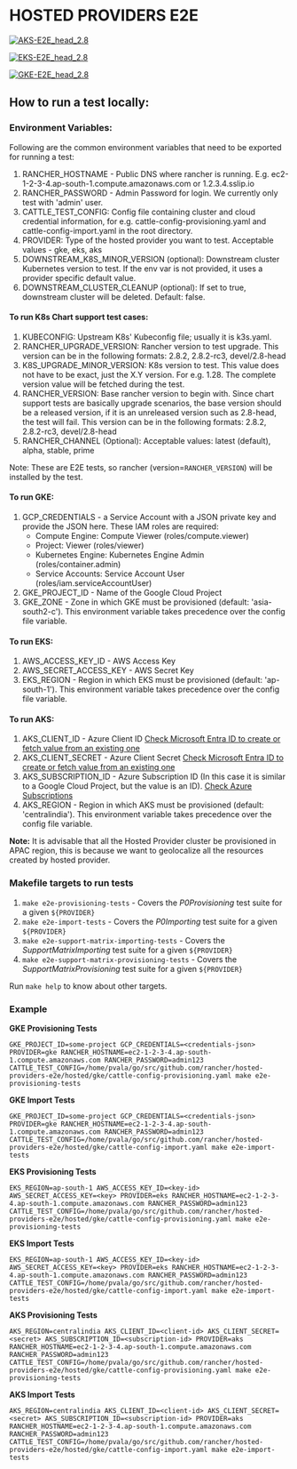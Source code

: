 # HOSTED PROVIDERS E2E

[![AKS-E2E_head_2.8](https://github.com/rancher/hosted-providers-e2e/actions/workflows/aks.yaml/badge.svg?branch=main)](https://github.com/rancher/hosted-providers-e2e/actions/workflows/aks.yaml)

[![EKS-E2E_head_2.8](https://github.com/rancher/hosted-providers-e2e/actions/workflows/eks.yaml/badge.svg?branch=main)](https://github.com/rancher/hosted-providers-e2e/actions/workflows/eks.yaml)

[![GKE-E2E_head_2.8](https://github.com/rancher/hosted-providers-e2e/actions/workflows/gke.yaml/badge.svg?branch=main)](https://github.com/rancher/hosted-providers-e2e/actions/workflows/gke.yaml)

## How to run a test locally:

### Environment Variables:
Following are the common environment variables that need to be exported for running a test:
1. RANCHER_HOSTNAME - Public DNS where rancher is running. E.g. ec2-1-2-3-4.ap-south-1.compute.amazonaws.com or 1.2.3.4.sslip.io
2. RANCHER_PASSWORD - Admin Password for login. We currently only test with 'admin' user.
3. CATTLE_TEST_CONFIG: Config file containing cluster and cloud credential information, for e.g. cattle-config-provisioning.yaml and cattle-config-import.yaml in the root directory.
4. PROVIDER: Type of the hosted provider you want to test. Acceptable values - gke, eks, aks
5. DOWNSTREAM_K8S_MINOR_VERSION (optional): Downstream cluster Kubernetes version to test. If the env var is not provided, it uses a provider specific default value.
6. DOWNSTREAM_CLUSTER_CLEANUP (optional): If set to true, downstream cluster will be deleted. Default: false. 

#### To run K8s Chart support test cases:
1. KUBECONFIG: Upstream K8s' Kubeconfig file; usually it is k3s.yaml.
2. RANCHER_UPGRADE_VERSION: Rancher version to test upgrade. This version can be in the following formats: 2.8.2, 2.8.2-rc3, devel/2.8-head
3. K8S_UPGRADE_MINOR_VERSION: K8s version to test. This value does not have to be exact, just the X.Y version. For e.g. 1.28. The complete version value will be fetched during the test.
4. RANCHER_VERSION: Base rancher version to begin with. Since chart support tests are basically upgrade scenarios, the base version should be a released version, if it is an unreleased version such as 2.8-head, the test will fail. This version can be in the following formats: 2.8.2, 2.8.2-rc3, devel/2.8-head
5. RANCHER_CHANNEL (Optional): Acceptable values: latest (default), alpha, stable, prime

Note: These are E2E tests, so rancher (version=`RANCHER_VERSION`) will be installed by the test.

#### To run GKE:
1. GCP_CREDENTIALS - a Service Account with a JSON private key and provide the JSON here. These IAM roles are required:
   - Compute Engine: Compute Viewer (roles/compute.viewer)
   - Project: Viewer (roles/viewer)
   - Kubernetes Engine: Kubernetes Engine Admin (roles/container.admin)
   - Service Accounts: Service Account User (roles/iam.serviceAccountUser)
2. GKE_PROJECT_ID - Name of the Google Cloud Project
3. GKE_ZONE - Zone in which GKE must be provisioned (default: 'asia-south2-c'). This environment variable takes precedence over the config file variable.

#### To run EKS:
1. AWS_ACCESS_KEY_ID - AWS Access Key
2. AWS_SECRET_ACCESS_KEY - AWS Secret Key
3. EKS_REGION - Region in which EKS must be provisioned (default: 'ap-south-1'). This environment variable takes precedence over the config file variable.

#### To run AKS:
1. AKS_CLIENT_ID - Azure Client ID [Check Microsoft Entra ID to create or fetch value from an existing one](https://learn.microsoft.com/en-us/entra/identity-platform/howto-create-service-principal-portal)
2. AKS_CLIENT_SECRET - Azure Client Secret [Check Microsoft Entra ID to create or fetch value from an existing one](https://learn.microsoft.com/en-us/entra/identity-platform/howto-create-service-principal-portal)
3. AKS_SUBSCRIPTION_ID - Azure Subscription ID (In this case it is similar to a Google Cloud Project, but the value is an ID). [Check Azure Subscriptions](https://learn.microsoft.com/en-us/microsoft-365/enterprise/subscriptions-licenses-accounts-and-tenants-for-microsoft-cloud-offerings?view=o365-worldwide#subscriptions)
4. AKS_REGION - Region in which AKS must be provisioned (default: 'centralindia'). This environment variable takes precedence over the config file variable.

**Note:** It is advisable that all the Hosted Provider cluster be provisioned in APAC region, this is because we want to geolocalize all the resources created by hosted provider.

### Makefile targets to run tests
1. `make e2e-provisioning-tests` - Covers the _P0Provisioning_ test suite for a given `${PROVIDER}`
2. `make e2e-import-tests` - Covers the _P0Importing_ test suite for a given `${PROVIDER}`
3. `make e2e-support-matrix-importing-tests` - Covers the _SupportMatrixImporting_ test suite for a given `${PROVIDER}`
4. `make e2e-support-matrix-provisioning-tests` - Covers the _SupportMatrixProvisioning_ test suite for a given `${PROVIDER}`

Run `make help` to know about other targets.

### Example
**GKE Provisioning Tests**
```shell
GKE_PROJECT_ID=some-project GCP_CREDENTIALS=<credentials-json> PROVIDER=gke RANCHER_HOSTNAME=ec2-1-2-3-4.ap-south-1.compute.amazonaws.com RANCHER_PASSWORD=admin123 CATTLE_TEST_CONFIG=/home/pvala/go/src/github.com/rancher/hosted-providers-e2e/hosted/gke/cattle-config-provisioning.yaml make e2e-provisioning-tests
```

**GKE Import Tests**
```shell
GKE_PROJECT_ID=some-project GCP_CREDENTIALS=<credentials-json> PROVIDER=gke RANCHER_HOSTNAME=ec2-1-2-3-4.ap-south-1.compute.amazonaws.com RANCHER_PASSWORD=admin123 CATTLE_TEST_CONFIG=/home/pvala/go/src/github.com/rancher/hosted-providers-e2e/hosted/gke/cattle-config-import.yaml make e2e-import-tests
```

**EKS Provisioning Tests**
```shell
EKS_REGION=ap-south-1 AWS_ACCESS_KEY_ID=<key-id> AWS_SECRET_ACCESS_KEY=<key> PROVIDER=eks RANCHER_HOSTNAME=ec2-1-2-3-4.ap-south-1.compute.amazonaws.com RANCHER_PASSWORD=admin123 CATTLE_TEST_CONFIG=/home/pvala/go/src/github.com/rancher/hosted-providers-e2e/hosted/gke/cattle-config-provisioning.yaml make e2e-provisioning-tests
```

**EKS Import Tests**
```shell
EKS_REGION=ap-south-1 AWS_ACCESS_KEY_ID=<key-id> AWS_SECRET_ACCESS_KEY=<key> PROVIDER=eks RANCHER_HOSTNAME=ec2-1-2-3-4.ap-south-1.compute.amazonaws.com RANCHER_PASSWORD=admin123 CATTLE_TEST_CONFIG=/home/pvala/go/src/github.com/rancher/hosted-providers-e2e/hosted/gke/cattle-config-import.yaml make e2e-import-tests
```

**AKS Provisioning Tests**
```shell
AKS_REGION=centralindia AKS_CLIENT_ID=<client-id> AKS_CLIENT_SECRET=<secret> AKS_SUBSCRIPTION_ID=<subscription-id> PROVIDER=aks RANCHER_HOSTNAME=ec2-1-2-3-4.ap-south-1.compute.amazonaws.com RANCHER_PASSWORD=admin123 CATTLE_TEST_CONFIG=/home/pvala/go/src/github.com/rancher/hosted-providers-e2e/hosted/gke/cattle-config-provisioning.yaml make e2e-provisioning-tests
```

**AKS Import Tests**
```shell
AKS_REGION=centralindia AKS_CLIENT_ID=<client-id> AKS_CLIENT_SECRET=<secret> AKS_SUBSCRIPTION_ID=<subscription-id> PROVIDER=aks RANCHER_HOSTNAME=ec2-1-2-3-4.ap-south-1.compute.amazonaws.com RANCHER_PASSWORD=admin123 CATTLE_TEST_CONFIG=/home/pvala/go/src/github.com/rancher/hosted-providers-e2e/hosted/gke/cattle-config-import.yaml make e2e-import-tests
```
